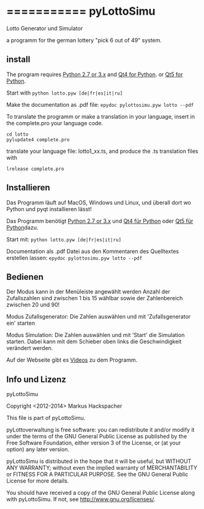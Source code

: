 
===========
pyLottoSimu
===========

Lotto Generator und Simulator

a programm for the german lottery "pick 6 out of 49" system.

install
-------

The program requires [Python 2.7 or 3.x](http://www.python.org/download/) 
and [Qt4 for Python](http://www.riverbankcomputing.com/software/pyqt/download).
or [Qt5 for Python](http://www.riverbankcomputing.com/software/pyqt/download5).

Start with
```python lotto.pyw [de|fr|es|it|ru]```

Make the documentation as .pdf file:
```epydoc pylottosimu.pyw lotto --pdf```

To translate the programm or make a translation in your language,
insert in the complete.pro your language code.
```
cd lotto
pylupdate4 complete.pro
```
translate your language file: lotto1_xx.ts, and produce the .ts translation files with
```
lrelease complete.pro
```

Installieren
-------------

Das Programm läuft auf MacOS, Windows und Linux,
und überall dort wo Python und pyqt installieren lässt!

Das Programm benötigt [Python  2.7 or 3.x](http://www.python.org/download/) 
und [Qt4 für Python](http://www.riverbankcomputing.com/software/pyqt/download) 
oder [Qt5 für Python](http://www.riverbankcomputing.com/software/pyqt/download5)dazu.

Start mit: 
```python lotto.pyw [de|fr|es|it|ru]```

Documentation als .pdf Datei aus den Kommentaren des Quelltextes erstellen lassen:
```epydoc pylottosimu.pyw lotto --pdf```

Bedienen
---------
Der Modus kann in der Menüleiste angewählt werden
Anzahl der Zufallszahlen sind zwischen 1 bis 15 wählbar sowie der
 Zahlenbereich zwischen 20 und 90! 

Modus Zufallsgenerator:
Die Zahlen auswählen und mit 'Zufallsgenerator ein' starten

Modus Simulation:
Die Zahlen auswählen und mit 'Start' die Simulation starten.
Dabei kann mit dem Schieber oben links die Geschwindigkeit verändert werden.

Auf der Webseite gibt es [Videos](http://markush.cwsurf.de/joomla_17/index.php/python/pylottosimu/8-lotto-generator-und-simulator) zu dem Programm.

Info und Lizenz
---------------

pyLottoSimu

Copyright <2012-2014> Markus Hackspacher

This file is part of pyLottoSimu.

pyLottoverwaltung is free software: you can redistribute it and/or modify
it under the terms of the GNU General Public License as published by
the Free Software Foundation, either version 3 of the License, or
(at your option) any later version.

pyLottoSimu is distributed in the hope that it will be useful,
but WITHOUT ANY WARRANTY; without even the implied warranty of
MERCHANTABILITY or FITNESS FOR A PARTICULAR PURPOSE.  See the
GNU General Public License for more details.

You should have received a copy of the GNU General Public License
along with pyLottoSimu.  If not, see <http://www.gnu.org/licenses/>.

